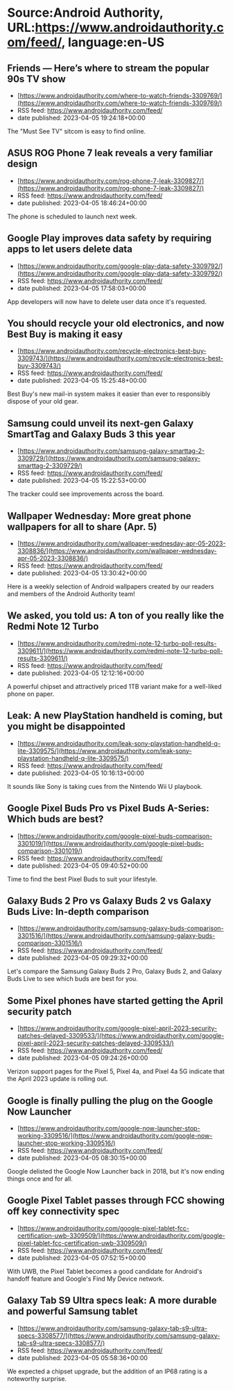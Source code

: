 # Source:Android Authority, URL:https://www.androidauthority.com/feed/, language:en-US

## Friends — Here’s where to stream the popular 90s TV show
 - [https://www.androidauthority.com/where-to-watch-friends-3309769/](https://www.androidauthority.com/where-to-watch-friends-3309769/)
 - RSS feed: https://www.androidauthority.com/feed/
 - date published: 2023-04-05 19:24:18+00:00

The "Must See TV" sitcom is easy to find online.

## ASUS ROG Phone 7 leak reveals a very familiar design
 - [https://www.androidauthority.com/rog-phone-7-leak-3309827/](https://www.androidauthority.com/rog-phone-7-leak-3309827/)
 - RSS feed: https://www.androidauthority.com/feed/
 - date published: 2023-04-05 18:46:24+00:00

The phone is scheduled to launch next week.

## Google Play improves data safety by requiring apps to let users delete data
 - [https://www.androidauthority.com/google-play-data-safety-3309792/](https://www.androidauthority.com/google-play-data-safety-3309792/)
 - RSS feed: https://www.androidauthority.com/feed/
 - date published: 2023-04-05 17:58:03+00:00

App developers will now have to delete user data once it's requested.

## You should recycle your old electronics, and now Best Buy is making it easy
 - [https://www.androidauthority.com/recycle-electronics-best-buy-3309743/](https://www.androidauthority.com/recycle-electronics-best-buy-3309743/)
 - RSS feed: https://www.androidauthority.com/feed/
 - date published: 2023-04-05 15:25:48+00:00

Best Buy's new mail-in system makes it easier than ever to responsibly dispose of your old gear.

## Samsung could unveil its next-gen Galaxy SmartTag and Galaxy Buds 3 this year
 - [https://www.androidauthority.com/samsung-galaxy-smarttag-2-3309729/](https://www.androidauthority.com/samsung-galaxy-smarttag-2-3309729/)
 - RSS feed: https://www.androidauthority.com/feed/
 - date published: 2023-04-05 15:22:53+00:00

The tracker could see improvements across the board.

## Wallpaper Wednesday: More great phone wallpapers for all to share (Apr. 5)
 - [https://www.androidauthority.com/wallpaper-wednesday-apr-05-2023-3308836/](https://www.androidauthority.com/wallpaper-wednesday-apr-05-2023-3308836/)
 - RSS feed: https://www.androidauthority.com/feed/
 - date published: 2023-04-05 13:30:42+00:00

Here is a weekly selection of Android wallpapers created by our readers and members of the Android Authority team!

## We asked, you told us: A ton of you really like the Redmi Note 12 Turbo
 - [https://www.androidauthority.com/redmi-note-12-turbo-poll-results-3309611/](https://www.androidauthority.com/redmi-note-12-turbo-poll-results-3309611/)
 - RSS feed: https://www.androidauthority.com/feed/
 - date published: 2023-04-05 12:12:16+00:00

A powerful chipset and attractively priced 1TB variant make for a well-liked phone on paper.

## Leak: A new PlayStation handheld is coming, but you might be disappointed
 - [https://www.androidauthority.com/leak-sony-playstation-handheld-q-lite-3309575/](https://www.androidauthority.com/leak-sony-playstation-handheld-q-lite-3309575/)
 - RSS feed: https://www.androidauthority.com/feed/
 - date published: 2023-04-05 10:16:13+00:00

It sounds like Sony is taking cues from the Nintendo Wii U playbook.

## Google Pixel Buds Pro vs Pixel Buds A-Series: Which buds are best?
 - [https://www.androidauthority.com/google-pixel-buds-comparison-3301019/](https://www.androidauthority.com/google-pixel-buds-comparison-3301019/)
 - RSS feed: https://www.androidauthority.com/feed/
 - date published: 2023-04-05 09:40:52+00:00

Time to find the best Pixel Buds to suit your lifestyle.

## Galaxy Buds 2 Pro vs Galaxy Buds 2 vs Galaxy Buds Live: In-depth comparison
 - [https://www.androidauthority.com/samsung-galaxy-buds-comparison-3301516/](https://www.androidauthority.com/samsung-galaxy-buds-comparison-3301516/)
 - RSS feed: https://www.androidauthority.com/feed/
 - date published: 2023-04-05 09:29:32+00:00

Let's compare the Samsung Galaxy Buds 2 Pro, Galaxy Buds 2, and Galaxy Buds Live to see which buds are best for you.

## Some Pixel phones have started getting the April security patch
 - [https://www.androidauthority.com/google-pixel-april-2023-security-patches-delayed-3309533/](https://www.androidauthority.com/google-pixel-april-2023-security-patches-delayed-3309533/)
 - RSS feed: https://www.androidauthority.com/feed/
 - date published: 2023-04-05 09:24:26+00:00

Verizon support pages for the Pixel 5, Pixel 4a, and Pixel 4a 5G indicate that the April 2023 update is rolling out.

## Google is finally pulling the plug on the Google Now Launcher
 - [https://www.androidauthority.com/google-now-launcher-stop-working-3309516/](https://www.androidauthority.com/google-now-launcher-stop-working-3309516/)
 - RSS feed: https://www.androidauthority.com/feed/
 - date published: 2023-04-05 08:30:15+00:00

Google delisted the Google Now Launcher back in 2018, but it's now ending things once and for all.

## Google Pixel Tablet passes through FCC showing off key connectivity spec
 - [https://www.androidauthority.com/google-pixel-tablet-fcc-certification-uwb-3309509/](https://www.androidauthority.com/google-pixel-tablet-fcc-certification-uwb-3309509/)
 - RSS feed: https://www.androidauthority.com/feed/
 - date published: 2023-04-05 07:52:15+00:00

With UWB, the Pixel Tablet becomes a good candidate for Android's handoff feature and Google's Find My Device network.

## Galaxy Tab S9 Ultra specs leak: A more durable and powerful Samsung tablet
 - [https://www.androidauthority.com/samsung-galaxy-tab-s9-ultra-specs-3308577/](https://www.androidauthority.com/samsung-galaxy-tab-s9-ultra-specs-3308577/)
 - RSS feed: https://www.androidauthority.com/feed/
 - date published: 2023-04-05 05:58:36+00:00

We expected a chipset upgrade, but the addition of an IP68 rating is a noteworthy surprise.

